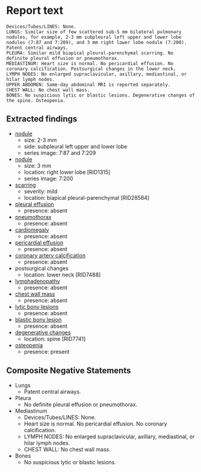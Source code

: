 # Report text

```text
Devices/Tubes/LINES: None.
LUNGS: Similar size of few scattered sub-5 mm bilateral pulmonary nodules, for example, 2-3 mm subpleural left upper and lower lobe nodules (7:87 and 7:209), and 3 mm right lower lobe nodule (7:200). Patent central airways.
PLEURA: Similar mild biapical pleural-parenchymal scarring. No definite pleural effusion or pneumothorax.
MEDIASTINUM: Heart size is normal. No pericardial effusion. No coronary calcification. Postsurgical changes in the lower neck. 
LYMPH NODES: No enlarged supraclavicular, axillary, mediastinal, or hilar lymph nodes.
UPPER ABDOMEN: Same-day abdominal MRI is reported separately.
CHEST WALL: No chest wall mass.
BONES: No suspicious lytic or blastic lesions. Degenerative changes of the spine. Osteopenia.
```

## Extracted findings

- [nodule](../../definitions/hood/adrenal-nodule.json)
  - size: 2-3 mm
  - side: subpleural left upper and lower lobe
  - series image: 7:87 and 7:209
- [nodule](../../definitions/hood/adrenal-nodule.json)
  - size: 3 mm
  - location: right lower lobe \[RID1315\]
  - series image: 7:200
- [scarring](../../definitions/nuance/apical_pulmonary_scarring.json)
  - severity: mild
  - location: biapical pleural-parenchymal \[RID28584\]
- [pleural effusion](../../definitions/hood/pleural-effusion.json)
  - presence: absent
- [pneumothorax](../../definitions/hood/pneumothorax.json)
  - presence: absent
- [cardiomegaly](../../definitions/upmedic/Cardiomegaly.cde.md)
  - presence: absent
- [pericardial effusion](../../definitions/hood/pericardial-effusion.json)
  - presence: absent
- [coronary artery calcification](../../definitions/nuance/coronary_calcifications.txt)
  - presence: absent
- postsurgical changes
  - location: lower neck \[RID7488\]
- [lymphadenopathy](../../definitions/hood/mediastinal-lymph-nodes.json)
  - presence: absent
- [chest wall mass](../../definitions/nuance/chest_wall_mass.json)
  - presence: absent
- [lytic bony lesions](../../definitions/hood/lytic-lesion.md)
  - presence: absent
- [blastic bony lesion](../../definitions/hood/sclerotic-lesion.md)
  - presence: absent
- [degenerative changes](../../definitions/nuance/thoracic_spine_degenerative_changes.json)
  - location: spine \[RID7741\]
- [osteopenia](../../definitions/nuance/osteopenia.json)
  - presence: present

## Composite Negative Statements

- Lungs
  - Patent central airways.
- Pleura
  - No definite pleural effusion or pneumothorax.
- Mediastinum
  - Devices/Tubes/LINES: None.
  - Heart size is normal. No pericardial effusion. No coronary calcification.
  - LYMPH NODES: No enlarged supraclavicular, axillary, mediastinal, or hilar lymph nodes.
  - CHEST WALL: No chest wall mass.
- Bones
  - No suspicious lytic or blastic lesions.
